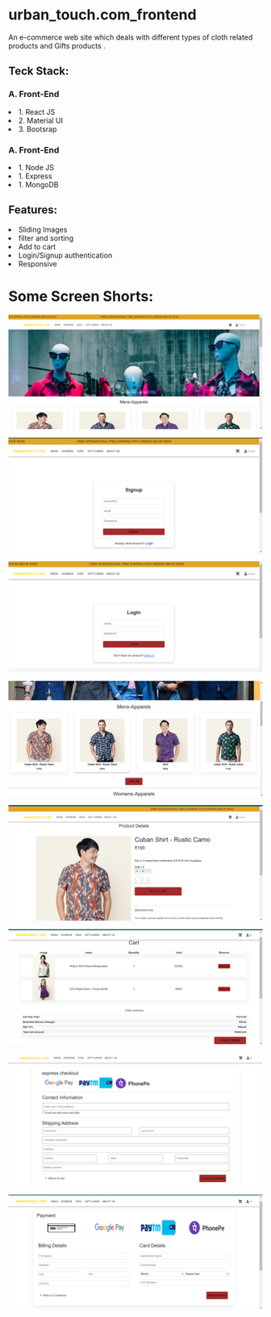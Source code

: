 # urban_touch.com_frontend
An e-commerce web site which deals with different types of cloth related products and Gifts products .

<h2>Teck Stack:</h2>

 <h3>A. Front-End</h3>
<li>1. React JS</li>
<li>2. Material UI</li>
<li>3. Bootsrap </li>

 <h3>A. Front-End</h3>
 <li>1. Node JS</li>
 <li>1. Express</li>
 <li>1. MongoDB</li>
 
 <h2>Features:</h2>
 
  <li>Sliding Images</li>
  <li>filter and sorting</li>
  <li>Add to cart</li>
  <li>Login/Signup authentication</li>
  <li>Responsive</li>

<!--   <img src="/images/touch_1.png"/> -->
# Some Screen Shorts:
<!-- <h2>Home Page</h2> -->
![UrbanOutfitters](/images/touch_1.png)
<!-- <h2>Signup Page</h2> -->
![UrbanOutfitters](/images/touch_signup.png)
<!-- <h2>Login Page</h2> -->
![UrbanOutfitters](/images/touch_login.png)
<!-- <h2>Product Page</h2> -->
![UrbanOutfitters](/images/touch_2nd.png)
<!-- <h2>Product Details Page</h2> -->
![UrbanOutfitters](/images/touch_product.png)
<!-- <h2>Cart Page</h2> -->
![UrbanOutfitters](/images/touch_cart.png)
<!-- <h2>Checkout page</h2> -->
![UrbanOutfitters](/images/touch_checkout.png)
<!-- <h2>Payment Page</h2> -->
![UrbanOutfitters](/images/touch_payment.png)

